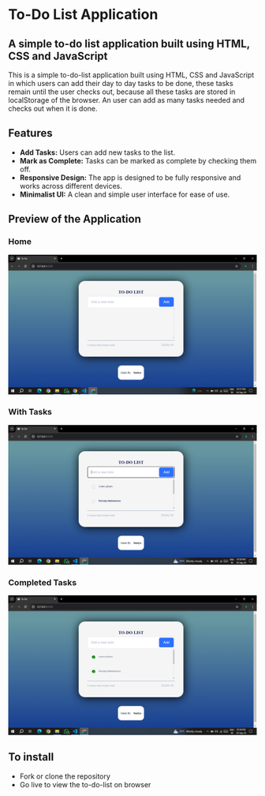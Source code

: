 # To-Do List Application
## A simple to-do list application built using HTML, CSS and JavaScript 


This is a simple to-do-list application built using HTML, CSS and JavaScript in which users can add their day to day tasks to be done, these tasks remain until the user checks out, because all these tasks are stored in localStorage of the browser. An user can add as many tasks needed and checks out when it is done.

## Features

- **Add Tasks:** Users can add new tasks to the list.
- **Mark as Complete:** Tasks can be marked as complete by checking them off.
- **Responsive Design:** The app is designed to be fully responsive and works across different devices.
- **Minimalist UI:** A clean and simple user interface for ease of use.

## Preview of the Application
### Home 


![Alt text](/images/home.png?raw=true "Without Tasks")

### With Tasks


![Alt text](/images/withtask.png?raw=true "With Tasks")

### Completed Tasks


![Alt text](/images/marked.png?raw=true "Delete Tasks")


## To install
* Fork or clone the repository
* Go live to view the to-do-list on browser  

